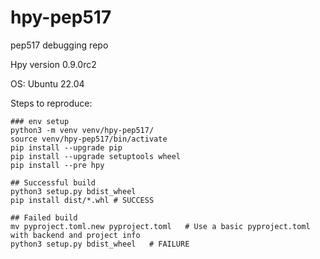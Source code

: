 # hpy-pep517
pep517 debugging repo

Hpy version 0.9.0rc2

OS: Ubuntu 22.04

Steps to reproduce:
```
### env setup
python3 -m venv venv/hpy-pep517/
source venv/hpy-pep517/bin/activate
pip install --upgrade pip
pip install --upgrade setuptools wheel
pip install --pre hpy

## Successful build
python3 setup.py bdist_wheel
pip install dist/*.whl # SUCCESS

## Failed build
mv pyproject.toml.new pyproject.toml   # Use a basic pyproject.toml with backend and project info
python3 setup.py bdist_wheel   # FAILURE
```
